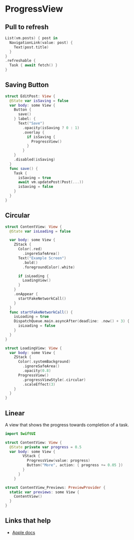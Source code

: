 # ProgressView

## Pull to refresh

```swift
List(vm.posts) { post in
  NavigationLink(value: post) {
    Text(post.title)
  }
}
.refreshable {
  Task { await fetch() }
}
```

## Saving Button

```swift
struct EditPost: View {
  @State var isSaving = false
  var body: some View {
    Button {
      save()
    } label: {
      Text("Save")
        .opacity(isSaving ? 0 : 1)
        .overlay {
          if isSaving {
            ProgressView()
          }
        }
    }
    .disabled(isSaving)
  }
  func save() {
    Task {
      isSaving = true
      await vm.updatePost(Post(...))
      isSaving = false
    }
  }
}
```

## Circular

```swift
struct ContentView: View {
  @State var isLoading = false

  var body: some View {
    ZStack {
      Color(.red)
        .ingoreSafeArea()
      Text("Example Screen")
        .bold()
        .foregroundColor(.white)

      if isLoading {
        LoadingView()
      }
    }
    .onAppear {
      startFakeNetworkCall()
    }
  }
  func startFakeNetworkCall() {
    isLoading = true
    DispatchQueue.main.asyncAfter(deadline: .now() + 3) {
      isLoading = false
    }
  }
}

struct LoadingView: View {
  var body: some View {
    ZStack {
      Color(.systemBackground)
        .ignoreSafeArea()
        .opacity(0.8)
      ProgressView()
        .progressViewStyle(.circular)
        .scaleEffect(3)
    }
  }
}
```

## Linear

A view that shows the progress towards completion of a task.

```swift
import SwiftUI

struct ContentView: View {
  @State private var progress = 0.5
  var body: some View {
        VStack {
          ProgressView(value: progress)
          Button("More", action: { progress += 0.05 })
        }
      }
    }

struct ContentView_Previews: PreviewProvider {
  static var previews: some View {
    ContentView()
  }
}
```

## Links that help

- [Apple docs](https://developer.apple.com/documentation/swiftui/progressview)

